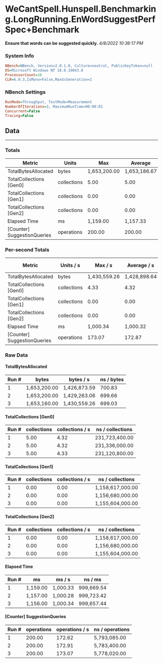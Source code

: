 ﻿# WeCantSpell.Hunspell.Benchmarking.LongRunning.EnWordSuggestPerfSpec+Benchmark
__Ensure that words can be suggested quickly.__
_4/8/2022 10:36:17 PM_
### System Info
```ini
NBench=NBench, Version=2.0.1.0, Culture=neutral, PublicKeyToken=null
OS=Microsoft Windows NT 10.0.19043.0
ProcessorCount=16
CLR=6.0.3,IsMono=False,MaxGcGeneration=2
```

### NBench Settings
```ini
RunMode=Throughput, TestMode=Measurement
NumberOfIterations=3, MaximumRunTime=00:00:01
Concurrent=False
Tracing=False
```

## Data
-------------------

### Totals
|          Metric |           Units |             Max |         Average |             Min |          StdDev |
|---------------- |---------------- |---------------- |---------------- |---------------- |---------------- |
|TotalBytesAllocated |           bytes |    1,653,200.00 |    1,653,186.67 |    1,653,160.00 |           23.09 |
|TotalCollections [Gen0] |     collections |            5.00 |            5.00 |            5.00 |            0.00 |
|TotalCollections [Gen1] |     collections |            0.00 |            0.00 |            0.00 |            0.00 |
|TotalCollections [Gen2] |     collections |            0.00 |            0.00 |            0.00 |            0.00 |
|    Elapsed Time |              ms |        1,159.00 |        1,157.33 |        1,156.00 |            1.53 |
|[Counter] SuggestionQueries |      operations |          200.00 |          200.00 |          200.00 |            0.00 |

### Per-second Totals
|          Metric |       Units / s |         Max / s |     Average / s |         Min / s |      StdDev / s |
|---------------- |---------------- |---------------- |---------------- |---------------- |---------------- |
|TotalBytesAllocated |           bytes |    1,430,559.26 |    1,428,898.64 |    1,426,873.59 |        1,869.66 |
|TotalCollections [Gen0] |     collections |            4.33 |            4.32 |            4.32 |            0.01 |
|TotalCollections [Gen1] |     collections |            0.00 |            0.00 |            0.00 |            0.00 |
|TotalCollections [Gen2] |     collections |            0.00 |            0.00 |            0.00 |            0.00 |
|    Elapsed Time |              ms |        1,000.34 |        1,000.32 |        1,000.28 |            0.04 |
|[Counter] SuggestionQueries |      operations |          173.07 |          172.87 |          172.62 |            0.23 |

### Raw Data
#### TotalBytesAllocated
|           Run # |           bytes |       bytes / s |      ns / bytes |
|---------------- |---------------- |---------------- |---------------- |
|               1 |    1,653,200.00 |    1,426,873.59 |          700.83 |
|               2 |    1,653,200.00 |    1,429,263.06 |          699.66 |
|               3 |    1,653,160.00 |    1,430,559.26 |          699.03 |

#### TotalCollections [Gen0]
|           Run # |     collections | collections / s |ns / collections |
|---------------- |---------------- |---------------- |---------------- |
|               1 |            5.00 |            4.32 |  231,723,400.00 |
|               2 |            5.00 |            4.32 |  231,336,000.00 |
|               3 |            5.00 |            4.33 |  231,120,800.00 |

#### TotalCollections [Gen1]
|           Run # |     collections | collections / s |ns / collections |
|---------------- |---------------- |---------------- |---------------- |
|               1 |            0.00 |            0.00 |1,158,617,000.00 |
|               2 |            0.00 |            0.00 |1,156,680,000.00 |
|               3 |            0.00 |            0.00 |1,155,604,000.00 |

#### TotalCollections [Gen2]
|           Run # |     collections | collections / s |ns / collections |
|---------------- |---------------- |---------------- |---------------- |
|               1 |            0.00 |            0.00 |1,158,617,000.00 |
|               2 |            0.00 |            0.00 |1,156,680,000.00 |
|               3 |            0.00 |            0.00 |1,155,604,000.00 |

#### Elapsed Time
|           Run # |              ms |          ms / s |         ns / ms |
|---------------- |---------------- |---------------- |---------------- |
|               1 |        1,159.00 |        1,000.33 |      999,669.54 |
|               2 |        1,157.00 |        1,000.28 |      999,723.42 |
|               3 |        1,156.00 |        1,000.34 |      999,657.44 |

#### [Counter] SuggestionQueries
|           Run # |      operations |  operations / s | ns / operations |
|---------------- |---------------- |---------------- |---------------- |
|               1 |          200.00 |          172.62 |    5,793,085.00 |
|               2 |          200.00 |          172.91 |    5,783,400.00 |
|               3 |          200.00 |          173.07 |    5,778,020.00 |


